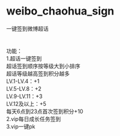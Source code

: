 # weibo_chaohua_sign
一键签到微博超话
#
功能：  
1.超话一键签到  
超话签到顺序按等级大到小排序  
超话等级越高签到积分越多  
LV.1-LV.4：+1  
LV.5-LV.8：+2  
LV.9-LV.11：+3  
LV.12及以上：+5  
每天6点到23点首次签到积分+10  
2.vip每日成长任务签到  
3.vip一键pk
